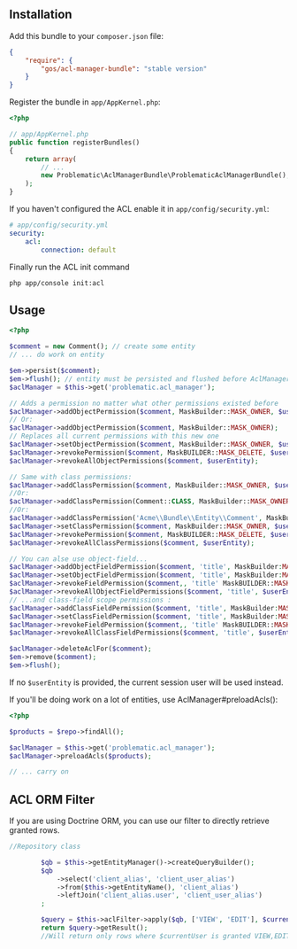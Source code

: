 ## Installation ##

Add this bundle to your `composer.json` file:

```json
{
    "require": {
        "gos/acl-manager-bundle": "stable version"
    }
}
```

Register the bundle in `app/AppKernel.php`:

```php
<?php

// app/AppKernel.php
public function registerBundles()
{
    return array(
        // ...
        new Problematic\AclManagerBundle\ProblematicAclManagerBundle(),
    );
}
```

If you haven't configured the ACL enable it in `app/config/security.yml`:

```yaml
# app/config/security.yml
security:
    acl:
        connection: default
```

Finally run the ACL init command

    php app/console init:acl

## Usage ##

```php
<?php

$comment = new Comment(); // create some entity
// ... do work on entity

$em->persist($comment);
$em->flush(); // entity must be persisted and flushed before AclManager can act on it (needs identifier)
$aclManager = $this->get('problematic.acl_manager');

// Adds a permission no matter what other permissions existed before
$aclManager->addObjectPermission($comment, MaskBuilder::MASK_OWNER, $userEntity);
// Or:
$aclManager->addObjectPermission($comment, MaskBuilder::MASK_OWNER);
// Replaces all current permissions with this new one
$aclManager->setObjectPermission($comment, MaskBuilder::MASK_OWNER, $userEntity);
$aclManager->revokePermission($comment, MaskBUILDER::MASK_DELETE, $userEntity);
$aclManager->revokeAllObjectPermissions($comment, $userEntity);

// Same with class permissions:
$aclManager->addClassPermission($comment, MaskBuilder::MASK_OWNER, $userEntity);
//Or:
$aclManager->addClassPermission(Comment::CLASS, MaskBuilder::MASK_OWNER, $userEntity);
//Or:
$aclManager->addClassPermission('Acme\\Bundle\\Entity\\Comment', MaskBuilder::MASK_OWNER, $userEntity);
$aclManager->setClassPermission($comment, MaskBuilder::MASK_OWNER, $userEntity);
$aclManager->revokePermission($comment, MaskBUILDER::MASK_DELETE, $userEntity, 'class');
$aclManager->revokeAllClassPermissions($comment, $userEntity);

// You can alse use object-field...
$aclManager->addObjectFieldPermission($comment, 'title', MaskBuilder:MASK_EDIT, $userEntity);
$aclManager->setObjectFieldPermission($comment, 'title', MaskBuilder:MASK_EDIT, $userEntity);
$aclManager->revokeFieldPermission($comment,, 'title' MaskBUILDER::MASK_DELETE, $userEntity);
$aclManager->revokeAllObjectFieldPermissions($comment, 'title', $userEntity);
// ...and class-field scope permissions :
$aclManager->addClassFieldPermission($comment, 'title', MaskBuilder:MASK_EDIT, $userEntity);
$aclManager->setClassFieldPermission($comment, 'title', MaskBuilder:MASK_EDIT, $userEntity);
$aclManager->revokeFieldPermission($comment,, 'title' MaskBUILDER::MASK_DELETE, $userEntity, 'class');
$aclManager->revokeAllClassFieldPermissions($comment, 'title', $userEntity);

$aclManager->deleteAclFor($comment);
$em->remove($comment);
$em->flush();

```

If no `$userEntity` is provided, the current session user will be used instead.

If you'll be doing work on a lot of entities, use AclManager#preloadAcls():

```php
<?php

$products = $repo->findAll();

$aclManager = $this->get('problematic.acl_manager');
$aclManager->preloadAcls($products);

// ... carry on
```

ACL ORM Filter
-------------

If you are using Doctrine ORM, you can use our filter to directly retrieve granted rows.

```php
//Repository class

        $qb = $this->getEntityManager()->createQueryBuilder();
        $qb
            ->select('client_alias', 'client_user_alias')
            ->from($this->getEntityName(), 'client_alias')
            ->leftJoin('client_alias.user', 'client_user_alias')
        ;

        $query = $this->aclFilter->apply($qb, ['VIEW', 'EDIT'], $currentUser, 'client_alias');
		return $query->getResult();
        //Will return only rows where $currentUser is granted VIEW,EDIT on Client (retrieved form table alias client_alias)
```

